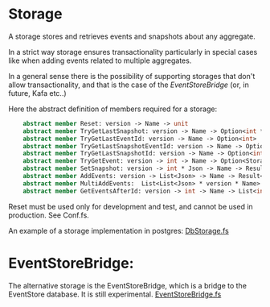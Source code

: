 # Storage
A storage stores and retrieves events and snapshots about any aggregate.

In a strict way storage ensures transactionality particularly in special cases like when adding events related to multiple aggregates.

In a general sense there is the possibility of supporting storages that don't allow transactionality, and that is the case of the _EventStoreBridge_ (or, in future, Kafa etc..)

Here the abstract definition of members required for a storage:

```FSharp
    abstract member Reset: version -> Name -> unit
    abstract member TryGetLastSnapshot: version -> Name -> Option<int * int * Json>
    abstract member TryGetLastEventId: version -> Name -> Option<int>
    abstract member TryGetLastSnapshotEventId: version -> Name -> Option<int>
    abstract member TryGetLastSnapshotId: version -> Name -> Option<int>
    abstract member TryGetEvent: version -> int -> Name -> Option<StorageEvent>
    abstract member SetSnapshot: version -> int * Json -> Name -> Result<unit, string>
    abstract member AddEvents: version -> List<Json> -> Name -> Result<unit, string>
    abstract member MultiAddEvents:  List<List<Json> * version * Name>  -> Result<unit, string>
    abstract member GetEventsAfterId: version -> int -> Name -> List<int * string >
```

Reset must be used only for development and test, and cannot be used in production. See Conf.fs.

An example of a storage implementation in postgres: [DbStorage.fs](https://github.com/tonyx/Sharpino/blob/main/Sharpino.Lib/DbStorage.fs)

# EventStoreBridge:

The alternative storage is the EventStoreBridge, which is a bridge to the EventStore database.
It is still experimental.
[EventStoreBridge.fs](https://github.com/tonyx/Sharpino/blob/main/Sharpino.Lib.EventStore/EventStoreBridge.cs)


